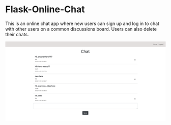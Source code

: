 # Flask-Online-Chat

This is an online chat app where new users can sign up and log in to chat with other users on a common discussions board. Users can also delete their chats.

![App Screenshot](Chat-SS.png)
